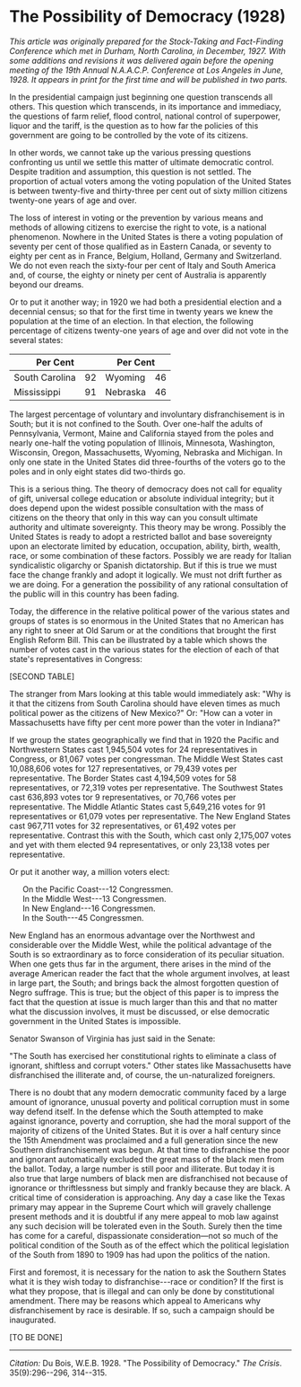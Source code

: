 <!--
title:   The Possibility of Democracy
author:  Du Bois, W.E.B.
journal: The Crisis
year:    1928
volume:  35
issue:   9
pages:   296--296, 314--315
-->
# The Possibility of Democracy (1928)

*This article was originally prepared for the Stock-Taking and Fact-Finding Conference which met in Durham, North Carolina, in December, 1927. With some additions and revisions it was delivered again before the opening meeting of the 19th Annual N.A.A.C.P. Conference at Los Angeles in June, 1928. It appears in print for the first time and will be published in two parts.*

In the presidential campaign just beginning one question transcends all others. This question which transcends, in its importance and immediacy, the questions of farm relief, flood control, national control of superpower, liquor and the tariff, is the question as to how far the policies of this government are going to be controlled by the vote of its citizens. 

In other words, we cannot take up the various pressing questions confronting us until we settle this matter of ultimate democratic control. Despite tradition and assumption, this question is not settled. The proportion of actual voters among the voting population of the United States is between twenty-five and thirty-three per cent out of sixty million citizens twenty-one years of age and over.

The loss of interest in voting or the prevention by various means and methods of allowing citizens to exercise the right to vote, is a national phenomenon. Nowhere in the United States is there a voting population of seventy per cent of those qualified as in Eastern Canada, or seventy to eighty per cent as in France, Belgium, Holland, Germany and Switzerland. We do not even reach the sixty-four per cent of Italy and South America and, of course, the eighty or ninety per cent of Australia is apparently beyond our dreams. 

Or  to put it another way; in 1920 we had both a presidential election and a decennial census; so that for the first time in twenty years we knew the population at the time of an election. In that election, the following percentage of citizens twenty-one years of age and over did not vote in the several states: 

<table class="dot-table dot-table3">
<thead>
  <tr>
    <th colspan="2">Per Cent</th>
    <th colspan="2">Per Cent</th>
  </tr>
</thead>
<tbody>
  <tr>
    <td>South Carolina</td>
    <td>92</td>
    <td>Wyoming</td>
    <td>46</td>
  </tr>
  <tr>
    <td>Mississippi</td>
    <td>91</td>
    <td>Nebraska</td>
    <td >46</td>
  </tr>
</tbody>
</table>

 The largest percentage of voluntary and involuntary disfranchisement is in South; but it is not confined to the South. Over one-half the adults of Pennsylvania, Vermont, Maine and California stayed from the poles and nearly one-half the voting population of Illinois, Minnesota, Washington, Wisconsin, Oregon, Massachusetts, Wyoming, Nebraska and Michigan. In only one state in the United States did three-fourths of the voters go to the poles and in only eight states did two-thirds go. 

 This is a serious thing. The theory of democracy does not call for equality of gift, universal college education or absolute individual integrity; but it does depend upon the widest possible consultation with the mass of citizens on the theory that only in this way can you consult ultimate authority and ultimate sovereignty. This theory may be wrong. Possibly the United States is ready to adopt a restricted ballot and base sovereignty upon an electorate limited by education, occupation, ability, birth, wealth, race, or some combination of these factors. Possibly we are ready for Italian syndicalistic oligarchy or Spanish dictatorship. But if this is true we must face the change frankly and adopt it logically. We must not drift further as we are doing. For a generation the possibility of any rational consultation of the public will in this country has been fading. 

Today, the difference in the relative political power of the various states and groups of states is so enormous in the United States that no American has any right to sneer at Old Sarum or at the conditions that brought the first English Reform Bill. This can be illustrated by a table which shows the number of votes cast in the various states for the election of each of that state's representatives in Congress: 

[SECOND TABLE]

The stranger from Mars looking at this table would immediately ask: "Why is it that the citizens from South Carolina should have eleven times as much political power as the citizens of New Mexico?" Or: "How can a voter in Massachusetts have fifty per cent more power than the voter in Indiana?" 

If we group the states geographically we find that in 1920 the Pacific and Northwestern States cast 1,945,504 votes for 24 representatives in Congress, or 81,067 votes per congressman. The Middle West States cast 10,088,606 votes for 127 representatives, or 79,439 votes per representative. The Border States cast 4,194,509 votes for 58 representatives, or 72,319 votes per representative. The Southwest States cast 636,893 votes tor 9 representatives, or 70,766 votes per representative. The Middle Atlantic States cast 5,649,216 votes for 91 representatives or 61,079 votes per representative. The New England States cast 967,711 votes for 32 representatives, or 61,492 votes per representative. Contrast this with the South, which cast only 2,175,007 votes and yet with them elected 94 representatives, or only 23,138 votes per representative. 

Or put it another way, a million voters elect: 
<ul style="list-style: none;">
 <li>On the Pacific Coast---12 Congressmen.</li>
<li>In the Middle West---13 Congressmen.</li> 
<li>In New England---16 Congressmen.</li> 
<li>In the South---45 Congressmen.</li>
</ul>
New England has an enormous advantage over the Northwest and considerable over the Middle West, while the political advantage of the South is so extraordinary as to force consideration of its peculiar situation. When one gets thus far in the argument, there arises in the mind of the average American reader the fact that the whole argument involves, at least in large part, the South; and brings back the almost forgotten question of Negro suffrage. This is true; but the object of this paper is to impress the fact that the question at issue is much larger than this and that no matter what the discussion involves, it must be discussed, or else democratic government in the United States is impossible. 

Senator Swanson of Virginia has just said in the Senate: 

"The South has exercised her constitutional rights to eliminate a class of ignorant, shiftless and corrupt voters." Other states like Massachusetts have disfranchised the illiterate and, of course, the un-naturalized foreigners. 

There is no doubt that any modern democratic community faced by a large amount of ignorance, unusual poverty and political corruption must in some way defend itself. In the defense which the South attempted to make against ignorance, poverty and corruption, she had the moral support of the majority of citizens of the United States. But it is over a half century since the 15th Amendment was proclaimed and a full generation since the new Southern disfranchisement was begun. At that time to disfranchise the poor and ignorant automatically excluded the great mass of the black men from the ballot. Today, a large number is still poor and illiterate. But today it is also true that large numbers of black men are disfranchised not because of ignorance or thriftlessness but simply and frankly because they are black. A critical time of consideration is approaching. Any day a case like the Texas primary may appear in the Supreme Court which will gravely challenge present methods and it is doubtful if any mere appeal to mob law against any such decision will be tolerated even in the South. Surely then the time has come for a careful, dispassionate consideration—not so much of the political condition of the South as of the effect which the political legislation of the South from 1890 to 1909 has had upon the politics of the nation. 

First and foremost, it is necessary for the nation to ask the Southern States what it is they wish today to disfranchise---race or condition? If the first is what they propose, that is illegal and can only be done by constitutional amendment. There may be reasons which appeal to Americans why disfranchisement by race is desirable. If so, such a campaign should be inaugurated. 

[TO BE DONE]

_________________
*Citation:* Du Bois, W.E.B. 1928. "The Possibility of Democracy." *The Crisis*. 35(9):296--296, 314--315.